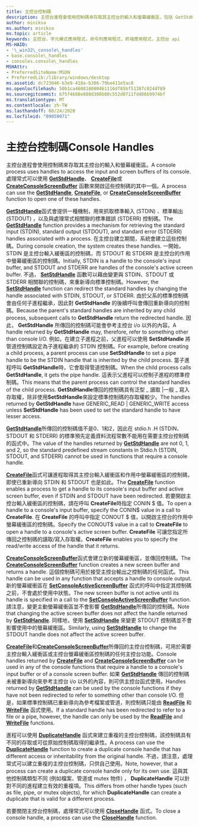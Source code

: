```yaml
---
title: 主控台控制碼
description: 主控台進程會使用控制碼來存取其主控台的輸入和螢幕緩衝區，包括 GetStdHandle、CreateFile 或 CreateConsoleScreenBuffer 函數。
author: miniksa
ms.author: miniksa
ms.topic: article
keywords: 主控台，字元模式應用程式，命令列應用程式，終端應用程式，主控台 api
MS-HAID:
- '\_win32\_console\_handles'
- base.console\_handles
- consoles.console\_handles
MSHAttr:
- PreferredSiteName:MSDN
- PreferredLib:/library/windows/desktop
ms.assetid: dc723046-b3e9-418a-b386-79be411e5ac8
ms.openlocfilehash: 50b1ca460818080461116df85bf51387c024df89
ms.sourcegitcommit: b75f4688e080d300b80c552d0711fdd86b9974bf
ms.translationtype: MT
ms.contentlocale: zh-TW
ms.lasthandoff: 08/24/2020
ms.locfileid: "89059071"
---
```

# <a name="console-handles"></a><span data-ttu-id="a1cab-104">主控台控制碼</span><span class="sxs-lookup"><span data-stu-id="a1cab-104">Console Handles</span></span>


<span data-ttu-id="a1cab-105">主控台進程會使用控制碼來存取其主控台的輸入和螢幕緩衝區。</span><span class="sxs-lookup"><span data-stu-id="a1cab-105">A console process uses handles to access the input and screen buffers of its console.</span></span> <span data-ttu-id="a1cab-106">處理常式可以使用 [**GetStdHandle**](getstdhandle.md)、 [**CreateFile**](https://msdn.microsoft.com/library/windows/desktop/aa363858)或 [**CreateConsoleScreenBuffer**](createconsolescreenbuffer.md) 函數來開啟這些控制碼的其中一個。</span><span class="sxs-lookup"><span data-stu-id="a1cab-106">A process can use the [**GetStdHandle**](getstdhandle.md), [**CreateFile**](https://msdn.microsoft.com/library/windows/desktop/aa363858), or [**CreateConsoleScreenBuffer**](createconsolescreenbuffer.md) function to open one of these handles.</span></span>

<span data-ttu-id="a1cab-107">[**GetStdHandle**](getstdhandle.md)函式會提供一種機制，用來抓取標準輸入 (STDIN) 、標準輸出 (STDOUT) ，以及與處理常式相關聯的標準錯誤 (STDERR) 控制碼。</span><span class="sxs-lookup"><span data-stu-id="a1cab-107">The [**GetStdHandle**](getstdhandle.md) function provides a mechanism for retrieving the standard input (STDIN), standard output (STDOUT), and standard error (STDERR) handles associated with a process.</span></span> <span data-ttu-id="a1cab-108">在主控台建立期間，系統會建立這些控制碼。</span><span class="sxs-lookup"><span data-stu-id="a1cab-108">During console creation, the system creates these handles.</span></span> <span data-ttu-id="a1cab-109">一開始，STDIN 是主控台輸入緩衝區的控制碼，而 STDOUT 和 STDERR 是主控台的作用中螢幕緩衝區的控制碼。</span><span class="sxs-lookup"><span data-stu-id="a1cab-109">Initially, STDIN is a handle to the console's input buffer, and STDOUT and STDERR are handles of the console's active screen buffer.</span></span> <span data-ttu-id="a1cab-110">不過， [**SetStdHandle**](setstdhandle.md) 函數可以藉由變更與 STDIN、STDOUT 或 STDERR 相關聯的控制碼，來重新導向標準控制碼。</span><span class="sxs-lookup"><span data-stu-id="a1cab-110">However, the [**SetStdHandle**](setstdhandle.md) function can redirect the standard handles by changing the handle associated with STDIN, STDOUT, or STDERR.</span></span> <span data-ttu-id="a1cab-111">由於父系的標準控制碼會由任何子進程繼承，因此對 **GetStdHandle** 的後續呼叫會傳回重新導向的控制碼。</span><span class="sxs-lookup"><span data-stu-id="a1cab-111">Because the parent's standard handles are inherited by any child process, subsequent calls to **GetStdHandle** return the redirected handle.</span></span> <span data-ttu-id="a1cab-112">因此， **GetStdHandle** 所傳回的控制碼可能會參考主控台 i/o 以外的內容。</span><span class="sxs-lookup"><span data-stu-id="a1cab-112">A handle returned by **GetStdHandle** may, therefore, refer to something other than console I/O.</span></span> <span data-ttu-id="a1cab-113">例如，在建立子進程之前，父進程可以使用 **SetStdHandle** 將管道控制碼設定為子進程繼承的 STDIN 控制碼。</span><span class="sxs-lookup"><span data-stu-id="a1cab-113">For example, before creating a child process, a parent process can use **SetStdHandle** to set a pipe handle to be the STDIN handle that is inherited by the child process.</span></span> <span data-ttu-id="a1cab-114">當子進程呼叫 **GetStdHandle**時，它會取得管道控制碼。</span><span class="sxs-lookup"><span data-stu-id="a1cab-114">When the child process calls **GetStdHandle**, it gets the pipe handle.</span></span> <span data-ttu-id="a1cab-115">這表示父進程可以控制子進程的標準控制碼。</span><span class="sxs-lookup"><span data-stu-id="a1cab-115">This means that the parent process can control the standard handles of the child process.</span></span> <span data-ttu-id="a1cab-116">**GetStdHandle**傳回的控制碼具有泛型 \_ 讀取 |一般 \_ 寫入存取權，除非使用**SetStdHandle**來設定標準控制碼的存取權較少。</span><span class="sxs-lookup"><span data-stu-id="a1cab-116">The handles returned by **GetStdHandle** have GENERIC\_READ | GENERIC\_WRITE access unless **SetStdHandle** has been used to set the standard handle to have lesser access.</span></span>

<span data-ttu-id="a1cab-117">[**GetStdHandle**](getstdhandle.md)所傳回的控制碼值不是0、1和2，因此在 stdio.h .H (STDIN、STDOUT 和 STDERR) 的標準預先定義資料流程常數不能用在需要主控台控制碼的函式中。</span><span class="sxs-lookup"><span data-stu-id="a1cab-117">The value of the handles returned by [**GetStdHandle**](getstdhandle.md) are not 0, 1, and 2, so the standard predefined stream constants in Stdio.h (STDIN, STDOUT, and STDERR) cannot be used in functions that require a console handle.</span></span>

<span data-ttu-id="a1cab-118">[**CreateFile**](https://msdn.microsoft.com/library/windows/desktop/aa363858)函式可讓進程取得其主控台輸入緩衝區和作用中螢幕緩衝區的控制碼，即使已重新導向 STDIN 和 STDOUT 也是如此。</span><span class="sxs-lookup"><span data-stu-id="a1cab-118">The [**CreateFile**](https://msdn.microsoft.com/library/windows/desktop/aa363858) function enables a process to get a handle to its console's input buffer and active screen buffer, even if STDIN and STDOUT have been redirected.</span></span> <span data-ttu-id="a1cab-119">若要開啟主控台輸入緩衝區的控制碼，請在呼叫 **CreateFile**時指定 CONIN $ 值。</span><span class="sxs-lookup"><span data-stu-id="a1cab-119">To open a handle to a console's input buffer, specify the CONIN$ value in a call to **CreateFile**.</span></span> <span data-ttu-id="a1cab-120">在 **CreateFile** 的呼叫中指定 CONOUT $ 值，以開啟主控台的作用中螢幕緩衝區的控制碼。</span><span class="sxs-lookup"><span data-stu-id="a1cab-120">Specify the CONOUT$ value in a call to **CreateFile** to open a handle to a console's active screen buffer.</span></span> <span data-ttu-id="a1cab-121">**CreateFile** 可讓您指定所傳回之控制碼的讀取/寫入存取權。</span><span class="sxs-lookup"><span data-stu-id="a1cab-121">**CreateFile** enables you to specify the read/write access of the handle that it returns.</span></span>

<span data-ttu-id="a1cab-122">[**CreateConsoleScreenBuffer**](createconsolescreenbuffer.md)函式會建立新的螢幕緩衝區，並傳回控制碼。</span><span class="sxs-lookup"><span data-stu-id="a1cab-122">The [**CreateConsoleScreenBuffer**](createconsolescreenbuffer.md) function creates a new screen buffer and returns a handle.</span></span> <span data-ttu-id="a1cab-123">這個控制碼可用於接受主控台輸出之控制碼的任何函式。</span><span class="sxs-lookup"><span data-stu-id="a1cab-123">This handle can be used in any function that accepts a handle to console output.</span></span> <span data-ttu-id="a1cab-124">新的螢幕緩衝區在 [**SetConsoleActiveScreenBuffer**](setconsoleactivescreenbuffer.md) 函式的呼叫中指定其控制碼之前，不會處於使用中狀態。</span><span class="sxs-lookup"><span data-stu-id="a1cab-124">The new screen buffer is not active until its handle is specified in a call to the [**SetConsoleActiveScreenBuffer**](setconsoleactivescreenbuffer.md) function.</span></span> <span data-ttu-id="a1cab-125">請注意，變更主動螢幕緩衝區並不會影響 [**GetStdHandle**](getstdhandle.md)所傳回的控制碼。</span><span class="sxs-lookup"><span data-stu-id="a1cab-125">Note that changing the active screen buffer does not affect the handle returned by [**GetStdHandle**](getstdhandle.md).</span></span> <span data-ttu-id="a1cab-126">同樣地，使用 [**SetStdHandle**](setstdhandle.md) 來變更 STDOUT 控制碼並不會影響使用中的螢幕緩衝區。</span><span class="sxs-lookup"><span data-stu-id="a1cab-126">Similarly, using [**SetStdHandle**](setstdhandle.md) to change the STDOUT handle does not affect the active screen buffer.</span></span>

<span data-ttu-id="a1cab-127">[**CreateFile**](https://msdn.microsoft.com/library/windows/desktop/aa363858)和[**CreateConsoleScreenBuffer**](createconsolescreenbuffer.md)所傳回的主控台控制碼，可用於需要主控台輸入緩衝區或主控台螢幕緩衝區控制碼的任何主控台功能。</span><span class="sxs-lookup"><span data-stu-id="a1cab-127">Console handles returned by [**CreateFile**](https://msdn.microsoft.com/library/windows/desktop/aa363858) and [**CreateConsoleScreenBuffer**](createconsolescreenbuffer.md) can be used in any of the console functions that require a handle to a console's input buffer or of a console screen buffer.</span></span> <span data-ttu-id="a1cab-128">如果 [**GetStdHandle**](getstdhandle.md) 傳回的控制碼未被重新導向來參考主控台 i/o 以外的內容，則可供主控台函式使用。</span><span class="sxs-lookup"><span data-stu-id="a1cab-128">Handles returned by [**GetStdHandle**](getstdhandle.md) can be used by the console functions if they have not been redirected to refer to something other than console I/O.</span></span> <span data-ttu-id="a1cab-129">但是，如果標準控制碼已重新導向為參考檔案或管道，則控制碼只能由 [**ReadFile**](https://msdn.microsoft.com/library/windows/desktop/aa365467) 和 [**WriteFile**](https://msdn.microsoft.com/library/windows/desktop/aa365747) 函式使用。</span><span class="sxs-lookup"><span data-stu-id="a1cab-129">If a standard handle has been redirected to refer to a file or a pipe, however, the handle can only be used by the [**ReadFile**](https://msdn.microsoft.com/library/windows/desktop/aa365467) and [**WriteFile**](https://msdn.microsoft.com/library/windows/desktop/aa365747) functions.</span></span>

<span data-ttu-id="a1cab-130">進程可以使用 [**DuplicateHandle**](https://msdn.microsoft.com/library/windows/desktop/ms724251) 函式來建立重複的主控台控制碼，該控制碼具有不同的存取或可從原始控制碼取得的繼承性。</span><span class="sxs-lookup"><span data-stu-id="a1cab-130">A process can use the [**DuplicateHandle**](https://msdn.microsoft.com/library/windows/desktop/ms724251) function to create a duplicate console handle that has different access or inheritability from the original handle.</span></span> <span data-ttu-id="a1cab-131">不過，請注意，處理常式可以建立重複的主控台控制碼，只供自己使用。</span><span class="sxs-lookup"><span data-stu-id="a1cab-131">Note, however, that a process can create a duplicate console handle only for its own use.</span></span> <span data-ttu-id="a1cab-132">這與其他控制碼類型不同 (例如檔案、管道或 mutex 物件) ， **DuplicateHandle** 可以針對不同的進程建立有效的重複項。</span><span class="sxs-lookup"><span data-stu-id="a1cab-132">This differs from other handle types (such as file, pipe, or mutex objects), for which **DuplicateHandle** can create a duplicate that is valid for a different process.</span></span>

<span data-ttu-id="a1cab-133">若要關閉主控台控制碼，處理常式可以使用 [**CloseHandle**](https://msdn.microsoft.com/library/windows/desktop/ms724211) 函式。</span><span class="sxs-lookup"><span data-stu-id="a1cab-133">To close a console handle, a process can use the [**CloseHandle**](https://msdn.microsoft.com/library/windows/desktop/ms724211) function.</span></span>

 

 




